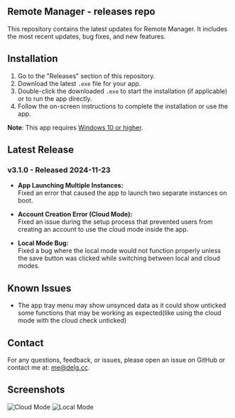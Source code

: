 ## Remote Manager -  releases repo

This repository contains the latest updates for Remote Manager. It includes the most recent updates, bug fixes, and new features.

## Installation

1. Go to the "Releases" section of this repository.
2. Download the latest `.exe` file for your app.
3. Double-click the downloaded `.exe` to start the installation (if applicable) or to run the app directly.
4. Follow the on-screen instructions to complete the installation or use the app.

**Note**: This app requires [Windows 10 or higher](https://www.microsoft.com/en-us/windows/get-windows-10).

## Latest Release

### v3.1.0 - Released 2024-11-23
- **App Launching Multiple Instances:**  
  Fixed an error that caused the app to launch two separate instances on boot.

- **Account Creation Error (Cloud Mode):**  
  Fixed an issue during the setup process that prevented users from creating an account to use the cloud mode inside the app.

- **Local Mode Bug:**  
  Fixed a bug where the local mode would not function properly unless the save button was clicked while switching between local and cloud modes.


## Known Issues

- The app tray menu may show unsynced data as it could show unticked some functions that may be working as expected(like using the cloud mode with the cloud check unticked)

## Contact

For any questions, feedback, or issues, please open an issue on GitHub or contact me at: [me@delg.cc](mailto:me@delg.cc).

## Screenshots

![Cloud Mode](https://github.com/user-attachments/assets/91099876-adc8-46f5-b0a9-cdfe5158056d)
![Local Mode](https://github.com/user-attachments/assets/144e0394-4430-478a-8135-689920d5eb6c)
